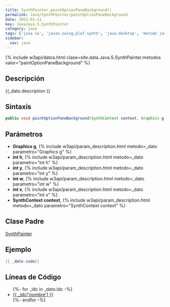 ```yaml
---
title: SynthPainter.paintOptionPaneBackground()
permalink: Java/SynthPainter/paintOptionPaneBackground
date: 2021-01-11
key: JavaJava.S.SynthPainter
category: java
tags: ['java se', 'javax.swing.plaf.synth', 'java.desktop', 'metodo java', 'Java 1.5']
sidebar: 
  nav: java
---
```


{% include w3api/datos.html clase=site.data.Java.S.SynthPainter.metodos valor="paintOptionPaneBackground" %}

## Descripción
{{_dato.description }}

## Sintaxis
~~~java
public void paintOptionPaneBackground(SynthContext context, Graphics g, int x, int y, int w, int h)
~~~

## Parámetros
* **Graphics g**,  {% include w3api/param_description.html metodo=_dato parametro="Graphics g" %}
* **int h**,  {% include w3api/param_description.html metodo=_dato parametro="int h" %}
* **int y**,  {% include w3api/param_description.html metodo=_dato parametro="int y" %}
* **int w**,  {% include w3api/param_description.html metodo=_dato parametro="int w" %}
* **int x**,  {% include w3api/param_description.html metodo=_dato parametro="int x" %}
* **SynthContext context**,  {% include w3api/param_description.html metodo=_dato parametro="SynthContext context" %}

## Clase Padre
[SynthPainter](/Java/SynthPainter/)

## Ejemplo
~~~java
{{ _dato.code}}
~~~

## Líneas de Código
<ul>
{%- for _ldc in _dato.ldc -%}
   <li>
       <a href="{{_ldc['url'] }}">{{ _ldc['nombre'] }}</a>
   </li>
{%- endfor -%}
</ul>
